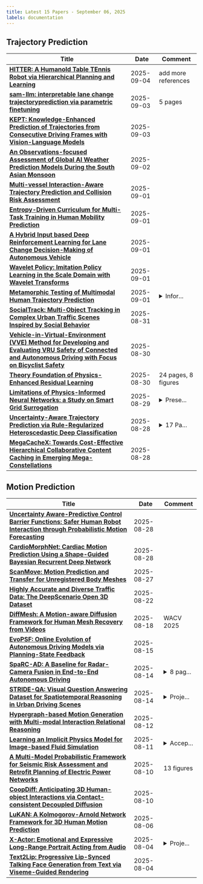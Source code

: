 ```yaml
---
title: Latest 15 Papers - September 06, 2025
labels: documentation
---
```

## Trajectory Prediction
| **Title** | **Date** | **Comment** |
| --- | --- | --- |
| **[HITTER: A HumanoId Table TEnnis Robot via Hierarchical Planning and Learning](http://arxiv.org/abs/2508.21043v2)** | 2025-09-04 | add more references |
| **[sam-llm: interpretable lane change trajectoryprediction via parametric finetuning](http://arxiv.org/abs/2509.03462v1)** | 2025-09-03 | 5 pages |
| **[KEPT: Knowledge-Enhanced Prediction of Trajectories from Consecutive Driving Frames with Vision-Language Models](http://arxiv.org/abs/2509.02966v1)** | 2025-09-03 |  |
| **[An Observations-focused Assessment of Global AI Weather Prediction Models During the South Asian Monsoon](http://arxiv.org/abs/2509.01879v1)** | 2025-09-02 |  |
| **[Multi-vessel Interaction-Aware Trajectory Prediction and Collision Risk Assessment](http://arxiv.org/abs/2509.01836v1)** | 2025-09-01 |  |
| **[Entropy-Driven Curriculum for Multi-Task Training in Human Mobility Prediction](http://arxiv.org/abs/2509.01613v1)** | 2025-09-01 |  |
| **[A Hybrid Input based Deep Reinforcement Learning for Lane Change Decision-Making of Autonomous Vehicle](http://arxiv.org/abs/2509.01611v1)** | 2025-09-01 |  |
| **[Wavelet Policy: Imitation Policy Learning in the Scale Domain with Wavelet Transforms](http://arxiv.org/abs/2504.04991v3)** | 2025-09-01 |  |
| **[Metamorphic Testing of Multimodal Human Trajectory Prediction](http://arxiv.org/abs/2509.01294v1)** | 2025-09-01 | <details><summary>Infor...</summary><p>Information and Software Technology</p></details> |
| **[SocialTrack: Multi-Object Tracking in Complex Urban Traffic Scenes Inspired by Social Behavior](http://arxiv.org/abs/2508.12777v3)** | 2025-08-31 |  |
| **[Vehicle-in-Virtual-Environment (VVE) Method for Developing and Evaluating VRU Safety of Connected and Autonomous Driving with Focus on Bicyclist Safety](http://arxiv.org/abs/2509.00624v1)** | 2025-08-30 |  |
| **[Theory Foundation of Physics-Enhanced Residual Learning](http://arxiv.org/abs/2509.00348v1)** | 2025-08-30 | 24 pages, 8 figures |
| **[Limitations of Physics-Informed Neural Networks: a Study on Smart Grid Surrogation](http://arxiv.org/abs/2508.21559v1)** | 2025-08-29 | <details><summary>Prese...</summary><p>Presented in PowerTech2025</p></details> |
| **[Uncertainty-Aware Trajectory Prediction via Rule-Regularized Heteroscedastic Deep Classification](http://arxiv.org/abs/2504.13111v3)** | 2025-08-28 | <details><summary>17 Pa...</summary><p>17 Pages, 9 figures. Accepted to Robotics: Science and Systems(RSS), 2025</p></details> |
| **[MegaCacheX: Towards Cost-Effective Hierarchical Collaborative Content Caching in Emerging Mega-Constellations](http://arxiv.org/abs/2508.20433v1)** | 2025-08-28 |  |

## Motion Prediction
| **Title** | **Date** | **Comment** |
| --- | --- | --- |
| **[Uncertainty Aware-Predictive Control Barrier Functions: Safer Human Robot Interaction through Probabilistic Motion Forecasting](http://arxiv.org/abs/2508.20812v1)** | 2025-08-28 |  |
| **[CardioMorphNet: Cardiac Motion Prediction Using a Shape-Guided Bayesian Recurrent Deep Network](http://arxiv.org/abs/2508.20734v1)** | 2025-08-28 |  |
| **[ScanMove: Motion Prediction and Transfer for Unregistered Body Meshes](http://arxiv.org/abs/2508.21095v1)** | 2025-08-27 |  |
| **[Highly Accurate and Diverse Traffic Data: The DeepScenario Open 3D Dataset](http://arxiv.org/abs/2504.17371v3)** | 2025-08-22 |  |
| **[DiffMesh: A Motion-aware Diffusion Framework for Human Mesh Recovery from Videos](http://arxiv.org/abs/2303.13397v7)** | 2025-08-18 | WACV 2025 |
| **[EvoPSF: Online Evolution of Autonomous Driving Models via Planning-State Feedback](http://arxiv.org/abs/2508.11453v1)** | 2025-08-15 |  |
| **[SpaRC-AD: A Baseline for Radar-Camera Fusion in End-to-End Autonomous Driving](http://arxiv.org/abs/2508.10567v1)** | 2025-08-14 | <details><summary>8 pag...</summary><p>8 pages, 4 figures, 5 tables</p></details> |
| **[STRIDE-QA: Visual Question Answering Dataset for Spatiotemporal Reasoning in Urban Driving Scenes](http://arxiv.org/abs/2508.10427v1)** | 2025-08-14 | <details><summary>Proje...</summary><p>Project Page: https://turingmotors.github.io/stride-qa/</p></details> |
| **[Hypergraph-based Motion Generation with Multi-modal Interaction Relational Reasoning](http://arxiv.org/abs/2409.11676v2)** | 2025-08-12 |  |
| **[Learning an Implicit Physics Model for Image-based Fluid Simulation](http://arxiv.org/abs/2508.08254v1)** | 2025-08-11 | <details><summary>Accep...</summary><p>Accepted at ICCV 2025</p></details> |
| **[A Multi-Model Probabilistic Framework for Seismic Risk Assessment and Retrofit Planning of Electric Power Networks](http://arxiv.org/abs/2508.07376v1)** | 2025-08-10 | 13 figures |
| **[CoopDiff: Anticipating 3D Human-object Interactions via Contact-consistent Decoupled Diffusion](http://arxiv.org/abs/2508.07162v1)** | 2025-08-10 |  |
| **[LuKAN: A Kolmogorov-Arnold Network Framework for 3D Human Motion Prediction](http://arxiv.org/abs/2508.04847v1)** | 2025-08-06 |  |
| **[X-Actor: Emotional and Expressive Long-Range Portrait Acting from Audio](http://arxiv.org/abs/2508.02944v1)** | 2025-08-04 | <details><summary>Proje...</summary><p>Project Page at https://byteaigc.github.io/X-Actor/</p></details> |
| **[Text2Lip: Progressive Lip-Synced Talking Face Generation from Text via Viseme-Guided Rendering](http://arxiv.org/abs/2508.02362v1)** | 2025-08-04 |  |

